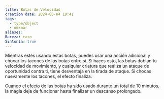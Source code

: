```yaml
---
title: Botas de Velocidad
creation date: 2024-03-04 19:41
tags:
  - type/object
  - om/mar
aliases: 
Rareza: raro
Sintonía: true
---
```

Mientras estés usando estas botas, puedes usar una acción adicional y chocar los tacones de las botas entre si. Si haces esto, las botas doblan tu velocidad de movimiento, y cualquier criatura que realiza un ataque de oportunidad contra ti, tiene desventaja en la tirada de ataque. Si chocas nuevamente los tacones, el efecto finaliza.

Cuando el efecto de las botas ha sido usado durante un total de 10 minutos, la magia deja de funcionar hasta finalizar un descanso prolongado.